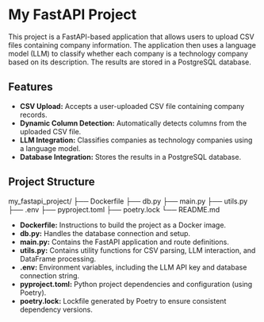 # My FastAPI Project

This project is a FastAPI-based application that allows users to upload CSV files containing company information. The application then uses a language model (LLM) to classify whether each company is a technology company based on its description. The results are stored in a PostgreSQL database.

## Features

- **CSV Upload:** Accepts a user-uploaded CSV file containing company records.
- **Dynamic Column Detection:** Automatically detects columns from the uploaded CSV file.
- **LLM Integration:** Classifies companies as technology companies using a language model.
- **Database Integration:** Stores the results in a PostgreSQL database.

## Project Structure

my_fastapi_project/
├── Dockerfile
├── db.py
├── main.py
├── utils.py
├── .env
├── pyproject.toml
├── poetry.lock
└── README.md


- **Dockerfile:** Instructions to build the project as a Docker image.
- **db.py:** Handles the database connection and setup.
- **main.py:** Contains the FastAPI application and route definitions.
- **utils.py:** Contains utility functions for CSV parsing, LLM interaction, and DataFrame processing.
- **.env:** Environment variables, including the LLM API key and database connection string.
- **pyproject.toml:** Python project dependencies and configuration (using Poetry).
- **poetry.lock:** Lockfile generated by Poetry to ensure consistent dependency versions.
